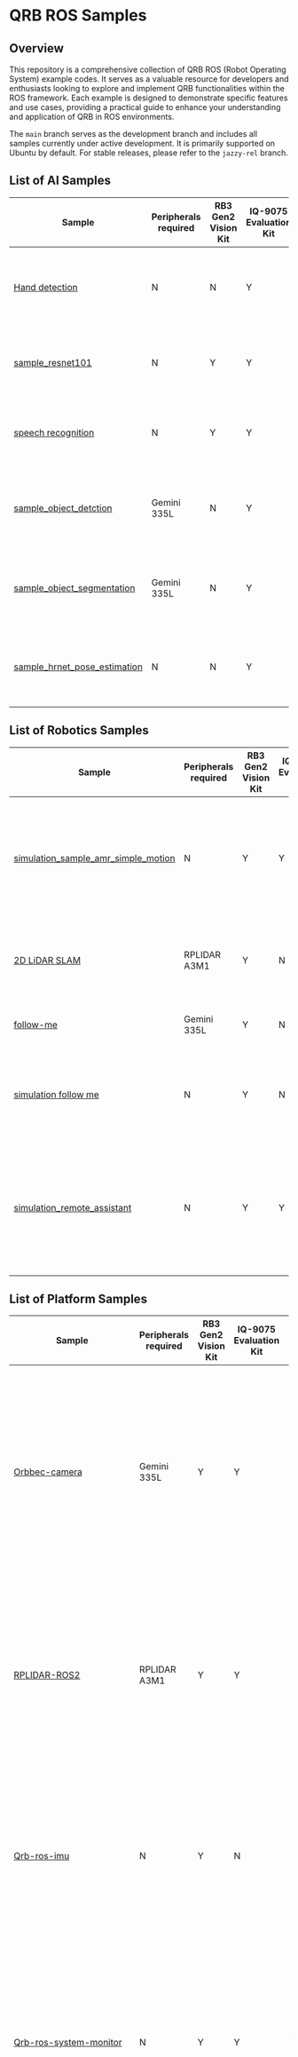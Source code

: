 # QRB ROS Samples

## Overview

This repository is a comprehensive collection of QRB ROS (Robot Operating System) example codes. It serves as a valuable resource for developers and enthusiasts looking to explore and implement QRB functionalities within the ROS framework. Each example is designed to demonstrate specific features and use cases, providing a practical guide to enhance your understanding and application of QRB in ROS environments.



The `main` branch serves as the development branch and includes all samples currently under active development. It is primarily supported on Ubuntu by default.    For stable releases, please refer to the `jazzy-rel` branch.

## List of AI Samples

| Sample                                                       | Peripherals required | RB3 Gen2 Vision Kit | IQ-9075 Evaluation Kit | IQ-8 Beta   Evaluation Kit | Description                                                  |
| ------------------------------------------------------------ | -------------------- | ------------------- | ---------------------- | -------------------------- | ------------------------------------------------------------ |
| [Hand detection](ai_vision/sample_hand_detection/)           | N                    | N                   | Y                      | N                          | The Hand detection is a machine learning pipeline that predicts bounding boxes and pose skeletons of hands in an image. For model information, please refer to [MediaPipe-Hand-Detection](https://huggingface.co/qualcomm/MediaPipe-Hand-Detection). |
| [sample_resnet101](ai_vision/sample_resnet101)               | N                    | Y                   | Y                      | Y                          | The Image Classification is a machine learning model that can classify images from the Imagenet dataset. For model information, please refer to [ResNet101Quantized](https://huggingface.co/qualcomm/ResNet101Quantized). |
| [speech recognition](ai_audio/sample_speech_recognition/)    | N                    | Y                   | Y                      | Y                          | captures the audio input and publishes the ros topic with the speech recognition result, For model information, please refer to [Whisper-Tiny-En - Qualcomm AI Hub](https://aihub.qualcomm.com/iot/models/whisper_tiny_en?domain=Audio) |
| [sample_object_detction](ai_vision/sample_object_detction/)  | Gemini 335L          | N                   | Y                      | Y                          | `sample_object_detction` is a Python-based launch file that uses QNN for model inference. For model information, please refer to  [YOLOv8-Detection - Qualcomm AI Hub](https://aihub.qualcomm.com/iot/models/yolov8_det?searchTerm=yolov8&domain=Computer+Vision) |
| [sample_object_segmentation](ai_vision/sample_object_segmentation/) | Gemini 335L          | N                   | Y                      | Y                          | `sample_object_segmentation` is a Python-based launch file that uses QNN for model inference. For model information, please refer to [YOLOv8-Segmentation - Qualcomm AI Hub](https://aihub.qualcomm.com/iot/models/yolov8_seg?searchTerm=yolov8&domain=Computer+Vision) |
| [sample_hrnet_pose_estimation](ai_vision/sample_hrnet_pose_estimation/) | N                    | N                   | Y                      | N                          | `sample_hrnet_pose_estimation` sample provides high-precision human pose estimation capabilities. For model information, please refer to [HRNetPose - Qualcomm AI Hub](https://aihub.qualcomm.com/iot/models/hrnet_pose?searchTerm=hrnet) |

## List of Robotics Samples

| Sample                                                       | Peripherals required | RB3 Gen2 Vision Kit | IQ-9075 Evaluation Kit | IQ-8 Beta   Evaluation Kit | Description                                                  |
| ------------------------------------------------------------ | -------------------- | ------------------- | ---------------------- | -------------------------- | ------------------------------------------------------------ |
| [simulation_sample_amr_simple_motion](robotics/simulation_sample_amr_simple_motion) | N                    | Y                   | Y                      | Y                          | The `AMR simple motion sample` is a Python-based ROS node used to control the simple movements of QRB AMRs within the simulator. This sample allows you to control the movement of QRB AMRs via publishing the ROS messages to `/qrb_robot_base/cmd_vel` topic. |
| [2D LiDAR SLAM](https://docs.qualcomm.com/bundle/publicresource/topics/80-70020-265/2d_lidar_slam.html?state=releasecandidate) | RPLIDAR A3M1         | Y                   | N                      | N                          | The 2D LiDAR SLAM sample is designed based on `Cartographer`, which is capable of completing indoor map construction and localization based on 2D LiDAR sensors. |
| [follow-me](https://docs.qualcomm.com/bundle/publicresource/topics/80-70020-265/followme.html?state=releasecandidate) | Gemini 335L          | Y                   | N                      | N                          | The FollowMe is a lightweight application that enables robots to track targets in real-time. |
| [simulation follow me](simulation_follow_me)                 | N                    | Y                   | N                      | N                          | The `Simulation Follow Me` sample is a AMR to detect, track, and follow a moving person in real time. It integrates sensor emulation and motion control to follow human-following behavior in simulated environments. |
| [simulation_remote_assistant](robotics/simulation_remote_assistant)                 | N                    | Y                   | Y                      | Y                          | The `simulation_remote_assistant` sample application is the ROS package, which showcasing the capabilities of the Remote Assistant robot. It integrates multiple ROS 2 components to simulate an AMR workflow, include SLAM, navigation object detection and task parse. |

## List of Platform Samples

| Sample                                                       | Peripherals required | RB3 Gen2 Vision Kit | IQ-9075 Evaluation Kit | IQ-8 Beta   Evaluation Kit | Description                                                  |
| ------------------------------------------------------------ | -------------------- | ------------------- | ---------------------- | -------------------------- | ------------------------------------------------------------ |
| [Orbbec-camera](https://docs.qualcomm.com/bundle/publicresource/topics/80-70020-265/orbbec-camera_5_2_8.html?state=releasecandidate) | Gemini 335L          | Y                   | Y                      | N                          | The Orbbec-camera sample application enables the Orbbec Gemini camera 335L to work in RGB or depth mode. This application generates the RGB and depth information by topics. |
| [RPLIDAR-ROS2](https://docs.qualcomm.com/bundle/publicresource/topics/80-70020-265/rplidar-ros2_5_2_3.html?state=releasecandidate) | RPLIDAR A3M1         | Y                   | Y                      | Y                          | The RPLIDAR-ROS2 sample application enables the RPLIDAR A3M1 to work in RGB or depth mode. This application generates the RGB and depth information by topics. |
| [Qrb-ros-imu](https://github.com/qualcomm-qrb-ros/qrb_ros_imu) | N                    | Y                   | N                      | N                          | The QRB-ROS-IMU sample application enables the IMU to work in RGB or depth mode. This application generates the RGB and depth information by topics. |
| [Qrb-ros-system-monitor](https://github.com/qualcomm-qrb-ros/qrb_ros_system_monitor) | N                    | Y                   | Y                      | Y                          | The QRB-ROS-system-monitor sample application enables the system monitor to work in RGB or depth mode. This application generates the RGB and depth information by topics. |
| [Qrb-ros-battery]([qualcomm-qrb-ros/qrb_ros_battery](https://github.com/qualcomm-qrb-ros/qrb_ros_battery)) | N                    | Y                   | N                      | N                          | The QRB-ROS-battery sample application is a package that publishes the battery state data from the system node. |
| [Qrb-ros-camera](https://github.com/qualcomm-qrb-ros/qrb_ros_camera) | N                    | Y                   | N                      | N                          | The QRB-ROS-camera implements a camera ROS2 node to enable zero-copy performance when data is coming out of the camera-server. |
| [sample_ocr](platform/sample_ocr)                            | N                    | Y                   | Y                      | Y                          | The `ocr-service` sample application enables a service that provides the Optical Character Recognition (OCR) function. |
| [sample_colorspace_convert](platform/sample_colorspace_convert) | Y                    | Y                   | Y                      | Y                          | The `qrb-ros-color-space-convert` sample application converts between NV12 and RGB888 formats. |

## System Requirements

- [QCLINUX](https://docs.qualcomm.com/bundle/publicresource/topics/80-70020-265/qir-sdk-landing-page.html?state=releasecandidate)
- Canonical Ubuntu Image



## Contributions

Thanks for your interest in contributing to qrb_ros_interfaces! Please read our [Contributions Page](CONTRIBUTING.md) for more information on contributing features or bug fixes. We look forward to your participation!

## License

qrb_ros_samples is licensed under the BSD 3-clause "New" or "Revised" License.

Check out the [LICENSE](LICENSE) for more details.